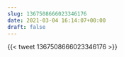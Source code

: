 ```yaml
---
slug: 1367508666023346176
date: 2021-03-04 16:14:07+00:00
draft: false
---
```


{{< tweet 1367508666023346176 >}}
